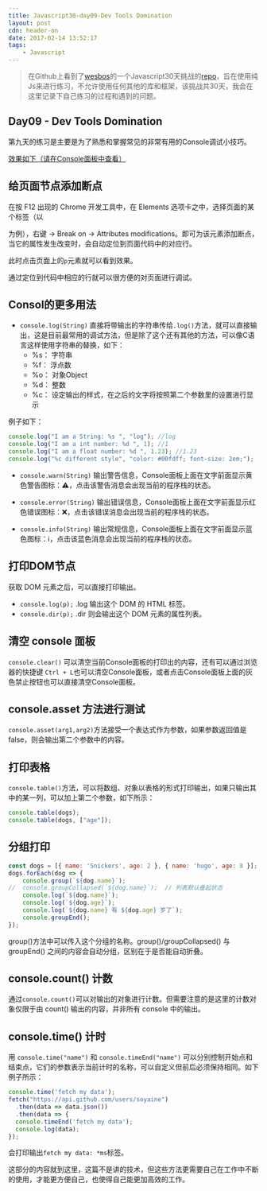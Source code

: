 ```yaml
---
title: Javascript30-day09-Dev Tools Domination
layout: post
cdn: header-on
date: 2017-02-14 13:52:17
tags:
    - Javascript
---
```


> 在Github上看到了[wesbos](https://twitter.com/wesbos)的一个Javascript30天挑战的[repo](https://github.com/wesbos/JavaScript30)，旨在使用纯Js来进行练习，不允许使用任何其他的库和框架，该挑战共30天，我会在这里记录下自己练习的过程和遇到的问题。

## Day09 - Dev Tools Domination

第九天的练习是主要是为了熟悉和掌握常见的非常有用的Console调试小技巧。

[效果如下（请在Console面板中查看）](http://htmlpreview.github.io/?https://github.com/winar-jin/JavaScript30-Challenge/blob/master/09%20-%20Dev%20Tools%20Domination/index.html)

## 给页面节点添加断点
在按 F12 出现的 Chrome 开发工具中，在 Elements 选项卡之中，选择页面的某个标签（以 <p>为例），右键 → Break on → Attributes modifications。即可为该元素添加断点，当它的属性发生改变时，会自动定位到页面代码中的对应行。

此时点击页面上的`p`元素就可以看到效果。

通过定位到代码中相应的行就可以很方便的对页面进行调试。

## Consol的更多用法

* `console.log(String)`
直接将带输出的字符串传给`.log()`方法，就可以直接输出，这是目前最常用的调试方法，但是除了这个还有其他的方法，可以像C语言这样使用字符串的替换，如下：
  * %s： 字符串
  * %f： 浮点数
  * %o： 对象Object
  * %d： 整数
  * %c： 设定输出的样式，在之后的文字将按照第二个参数里的设置进行显示

例子如下：
```Javascript
console.log("I am a String: %s ", "log"); //log
console.log("I am a int number: %d ", 1); //1
console.log("I am a float number: %d ", 1.23); //1.23
console.log("%c different style", "color: #00fdff; font-size: 2em;");
```
* `console.warn(String)`
输出警告信息，Console面板上面在文字前面显示黄色警告图标：⚠️，点击该警告消息会出现当前的程序栈的状态。

* `console.error(String)`
输出错误信息，Console面板上面在文字前面显示红色错误图标：❌，点击该错误消息会出现当前的程序栈的状态。

* `console.info(String)`
输出常规信息，Console面板上面在文字前面显示蓝色图标：ℹ，点击该蓝色消息会出现当前的程序栈的状态。

## 打印DOM节点
获取 DOM 元素之后，可以直接打印输出。
* `console.log(p);`
.log 输出这个 DOM 的 HTML 标签。
* `console.dir(p);`
.dir 则会输出这个 DOM 元素的属性列表。

## 清空 console 面板
`console.clear()`
可以清空当前Console面板的打印出的内容，还有可以通过浏览器的快捷键 `Ctrl + L`也可以清空Console面板，或者点击Console面板上面的灰色禁止按钮也可以直接清空Console面板。

## console.asset 方法进行测试
`console.asset(arg1,arg2)`方法接受一个表达式作为参数，如果参数返回值是 false，则会输出第二个参数中的内容。

## 打印表格
`console.table()`方法，可以将数组、对象以表格的形式打印输出，如果只输出其中的某一列，可以加上第二个参数，如下所示：

```Javascript
console.table(dogs);
console.table(dogs, ["age"]);
```
## 分组打印
```Javascript
const dogs = [{ name: 'Snickers', age: 2 }, { name: 'hugo', age: 8 }];
dogs.forEach(dog => {
    console.group(`${dog.name}`);        
//  console.groupCollapsed(`${dog.name}`);  // 列表默认叠起状态
    console.log(`${dog.name}`);
    console.log(`${dog.age}`);
    console.log(`${dog.name} 有 ${dog.age} 岁了`);
    console.groupEnd();
});
```
group()方法中可以传入这个分组的名称。group()/groupCollapsed() 与 groupEnd() 之间的内容会自动分组，区别在于是否能自动折叠。

## console.count() 计数
通过`console.count()`可以对输出的对象进行计数。但需要注意的是这里的计数对象仅限于由 count() 输出的内容，并非所有 console 中的输出。

## console.time() 计时

用 `console.time("name")` 和 `console.timeEnd("name")` 可以分别控制开始点和结束点，它们的参数表示当前计时的名称，可以自定义但前后必须保持相同。如下例子所示：

```Javascript
console.time('fetch my data');
fetch("https://api.github.com/users/soyaine")
  .then(data => data.json())
  .then(data => {
  console.timeEnd('fetch my data');
  console.log(data);
});
```
会打印输出`fetch my data: *ms`标签。

这部分的内容就到这里，这篇不是讲的技术，但这些方法更需要自己在工作中不断的使用，才能更方便自己，也使得自己能更加高效的工作。